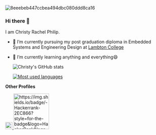 
</a>![8eeebeb447ccbea494dbc080ddd8ca16](https://user-images.githubusercontent.com/40349694/123352365-20795800-d52d-11eb-94e2-ef1fa9f98c01.png)

### Hi there 👋

I am Christy Rachel Philip. 
- 🔭 I’m currently pursuing my post graduation diploma in Embedded Systems and Engineering Design at [Lambton College](https://www.lambtoncollege.ca/toronto/)
- 🌱 I’m currently learning anything and everything😄

  ![Christy's GitHub stats](https://github-readme-stats.vercel.app/api?username=ChristyRachel&theme=highcontrast&show_icons=true&count_private=true)
  
  [![Most used languages](https://github-readme-stats.vercel.app/api/top-langs/?username=ChristyRachel)](https://github.com/ChristyRachel/github-readme-stats)
  
**Other Profiles**

<a href="https://www.linkedin.com/in/christy-rachel-philip-479587160/">
  <img align="t" alt="Christy's LinkedIN" width="22px" src="https://raw.githubusercontent.com/peterthehan/peterthehan/master/assets/linkedin.svg" />
</a>
<a href="https://www.hackerrank.com/christyrachel393">
   <img align="t" alt="https://img.shields.io/badge/-Hackerrank-2EC866?style=for-the-badge&logo=HackerRank&logoColor=white
" width="112px" src="https://img.shields.io/badge/-Hackerrank-2EC866?style=for-the-badge&logo=HackerRank&logoColor=white" />
</a>
  


